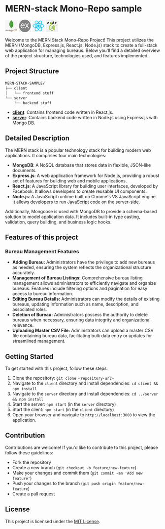 # MERN-stack Mono-Repo sample
![M](./media/mongo.png) ![E](./media/express.png) ![R](./media/react.png) ![N](./media/node.png)

Welcome to the MERN Stack Mono-Repo Project! This project utilizes the MERN (MongoDB, Express.js, React.js, Node.js) stack to create a full-stack web application for managing bureaus. Below you'll find a detailed overview of the project structure, technologies used, and features implemented.

## Project Structure

```
MERN-STACK-SAMPLE/
├── client
│   └── frontend stuff
└── server
    └── backend stuff
```

- **[client](./client/README.md)**: Contains frontend code written in React.js.
- **[server](./server/README.md)**: Contains backend code written in Node.js using Express.js with Mongo DB.

## Detailed Description

The MERN stack is a popular technology stack for building modern web applications. It comprises four main technologies:

- **MongoDB**: A NoSQL database that stores data in flexible, JSON-like documents.
- **Express.js**: A web application framework for Node.js, providing a robust set of features for building web and mobile applications.
- **React.js**: A JavaScript library for building user interfaces, developed by Facebook. It allows developers to create reusable UI components.
- **Node.js**: A JavaScript runtime built on Chrome's V8 JavaScript engine. It allows developers to run JavaScript code on the server-side.

Additionally, Mongoose is used with MongoDB to provide a schema-based solution to model application data. It includes built-in type casting, validation, query building, and business logic hooks.

## Features of this project

### Bureau Management Features

- **Adding Bureau:** Administrators have the privilege to add new bureaus as needed, ensuring the system reflects the organizational structure accurately.
- **Management of Bureau Listings:** Comprehensive bureau listing management allows administrators to efficiently navigate and organize bureaus. Features include filtering options and pagination for easy access to bureau information.
- **Editing Bureau Details:** Administrators can modify the details of existing bureaus, updating information such as name, description, and associated roles.
- **Deletion of Bureau:** Administrators possess the authority to delete bureaus when necessary, ensuring data integrity and organizational relevance.
- **Uploading Master CSV File:** Administrators can upload a master CSV file containing bureau data, facilitating bulk data entry or updates for streamlined management.

## Getting Started

To get started with this project, follow these steps:

1. Clone the repository: `git clone <repository-url>`
2. Navigate to the `client` directory and install dependencies: `cd client && npm install`
3. Navigate to the `server` directory and install dependencies: `cd ../server && npm install`
4. Start the server: `npm start` (in the `server` directory)
5. Start the client: `npm start` (in the `client` directory)
6. Open your browser and navigate to `http://localhost:3000` to view the application.

## Contribution

Contributions are welcome! If you'd like to contribute to this project, please follow these guidelines:

- Fork the repository
- Create a new branch (`git checkout -b feature/new-feature`)
- Make your changes and commit them (`git commit -am 'Add new feature'`)
- Push your changes to the branch (`git push origin feature/new-feature`)
- Create a pull request

## License

This project is licensed under the [MIT License](./LICENSE).
